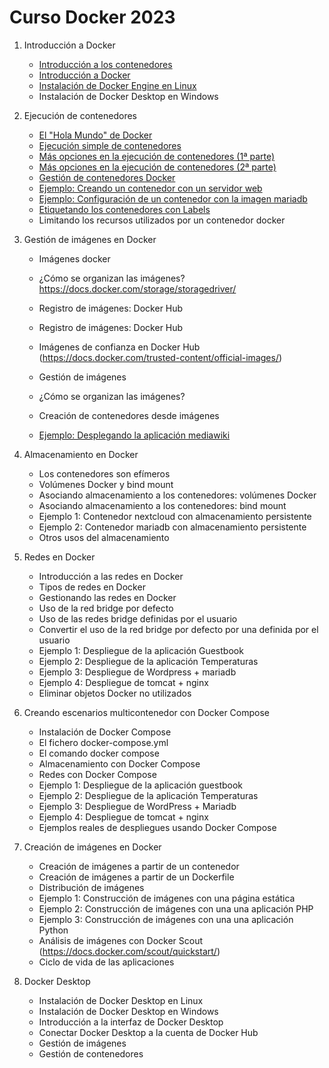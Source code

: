 # Curso Docker 2023

1. Introducción a Docker
	* [Introducción a los contenedores](contenido/modulo1/contenedores.md)
    * [Introducción a Docker](contenido/modulo1/docker.md)
    * [Instalación de Docker Engine en Linux](contenido/modulo1/instalacion_linux.md)
    * Instalación de Docker Desktop en Windows
    
2. Ejecución de contenedores
    * [El "Hola Mundo" de Docker](contenido/modulo2/holamundo.md) 
    * [Ejecución simple de contenedores](contenido/modulo2/contenedor.md) 
    * [Más opciones en la ejecución de contenedores (1ª parte)](contenido/modulo2/masopciones.md)
    * [Más opciones en la ejecución de contenedores (2ª parte)](contenido/modulo2/masopciones2.md)
    * [Gestión de contenedores Docker](contenido/modulo2/gestion.md)
    * [Ejemplo: Creando un contenedor con un servidor web](contenido/modulo2/web.md)
    * [Ejemplo: Configuración de un contenedor con la imagen mariadb](contenido/modulo2/mariadb.md)
    * [Etiquetando los contenedores con Labels](contenido/modulo2/labels.md)
    * Limitando los recursos utilizados por un contenedor docker

3. Gestión de imágenes en Docker
    * Imágenes docker
    * ¿Cómo se organizan las imágenes? https://docs.docker.com/storage/storagedriver/
    * Registro de imágenes: Docker Hub




    * Registro de imágenes: Docker Hub
    * Imágenes de confianza en Docker Hub (https://docs.docker.com/trusted-content/official-images/)
    * Gestión de imágenes
    * ¿Cómo se organizan las imágenes?
    * Creación de contenedores desde imágenes
    * [Ejemplo: Desplegando la aplicación mediawiki](contenido/modulo3/mediawiki.md)

4. Almacenamiento en Docker
    * Los contenedores son efímeros
    * Volúmenes Docker y bind mount
    * Asociando almacenamiento a los contenedores: volúmenes Docker
    * Asociando almacenamiento a los contenedores: bind mount
    * Ejemplo 1: Contenedor nextcloud con almacenamiento persistente
    * Ejemplo 2: Contenedor mariadb con almacenamiento persistente
    * Otros usos del almacenamiento 

5. Redes en Docker
    * Introducción a las redes en Docker
    * Tipos de redes en Docker
    * Gestionando las redes en Docker
    * Uso de la red bridge por defecto
    * Uso de las redes bridge definidas por el usuario
    * Convertir el uso de la red bridge por defecto por una definida por el usuario
    * Ejemplo 1: Despliegue de la aplicación Guestbook
    * Ejemplo 2: Despliegue de la aplicación Temperaturas
    * Ejemplo 3: Despliegue de Wordpress + mariadb
    * Ejemplo 4: Despliegue de tomcat + nginx 
    * Eliminar objetos Docker no utilizados

6. Creando escenarios multicontenedor con Docker Compose
    * Instalación de Docker Compose
    * El fichero docker-compose.yml
    * El comando docker compose
    * Almacenamiento con Docker Compose
    * Redes con Docker Compose
    * Ejemplo 1: Despliegue de la aplicación guestbook
    * Ejemplo 2: Despliegue de la aplicación Temperaturas
    * Ejemplo 3: Despliegue de WordPress + Mariadb
    * Ejemplo 4: Despliegue de tomcat + nginx
    * Ejemplos reales de despliegues usando Docker Compose 

7. Creación de imágenes en Docker 
    * Creación de imágenes a partir de un contenedor
    * Creación de imágenes a partir de un Dockerfile
    * Distribución de imágenes
    * Ejemplo 1: Construcción de imágenes con una página estática
    * Ejemplo 2: Construcción de imágenes con una una aplicación PHP
    * Ejemplo 3: Construcción de imágenes con una una aplicación Python
    * Análisis de imágenes con Docker Scout (https://docs.docker.com/scout/quickstart/)
    * Ciclo de vida de las aplicaciones 

8. Docker Desktop
    * Instalación de Docker Desktop en Linux
    * Instalación de Docker Desktop en Windows
    * Introducción a la interfaz de Docker Desktop
    * Conectar Docker Desktop a la cuenta de Docker Hub
    * Gestión de imágenes
    * Gestión de contenedores
